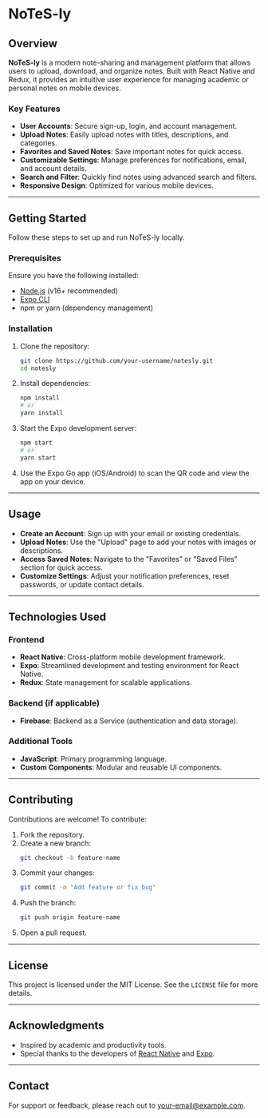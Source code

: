 # NoTeS-ly

## Overview
**NoTeS-ly** is a modern note-sharing and management platform that allows users to upload, download, and organize notes. Built with React Native and Redux, it provides an intuitive user experience for managing academic or personal notes on mobile devices.

### Key Features
- **User Accounts**: Secure sign-up, login, and account management.
- **Upload Notes**: Easily upload notes with titles, descriptions, and categories.
- **Favorites and Saved Notes**: Save important notes for quick access.
- **Customizable Settings**: Manage preferences for notifications, email, and account details.
- **Search and Filter**: Quickly find notes using advanced search and filters.
- **Responsive Design**: Optimized for various mobile devices.

---

## Getting Started

Follow these steps to set up and run NoTeS-ly locally.

### Prerequisites
Ensure you have the following installed:
- [Node.js](https://nodejs.org/) (v16+ recommended)
- [Expo CLI](https://expo.dev/)
- npm or yarn (dependency management)

### Installation

1. Clone the repository:
   ```bash
   git clone https://github.com/your-username/notesly.git
   cd notesly
   ```

2. Install dependencies:
   ```bash
   npm install
   # or
   yarn install
   ```

3. Start the Expo development server:
   ```bash
   npm start
   # or
   yarn start
   ```

4. Use the Expo Go app (iOS/Android) to scan the QR code and view the app on your device.

---

## Usage

- **Create an Account**: Sign up with your email or existing credentials.
- **Upload Notes**: Use the "Upload" page to add your notes with images or descriptions.
- **Access Saved Notes**: Navigate to the "Favorites" or "Saved Files" section for quick access.
- **Customize Settings**: Adjust your notification preferences, reset passwords, or update contact details.

---

## Technologies Used

### Frontend
- **React Native**: Cross-platform mobile development framework.
- **Expo**: Streamlined development and testing environment for React Native.
- **Redux**: State management for scalable applications.

### Backend (if applicable)
- **Firebase**: Backend as a Service (authentication and data storage).

### Additional Tools
- **JavaScript**: Primary programming language.
- **Custom Components**: Modular and reusable UI components.

---

## Contributing

Contributions are welcome! To contribute:

1. Fork the repository.
2. Create a new branch:
   ```bash
   git checkout -b feature-name
   ```
3. Commit your changes:
   ```bash
   git commit -m "Add feature or fix bug"
   ```
4. Push the branch:
   ```bash
   git push origin feature-name
   ```
5. Open a pull request.

---

## License

This project is licensed under the MIT License. See the `LICENSE` file for more details.

---

## Acknowledgments
- Inspired by academic and productivity tools.
- Special thanks to the developers of [React Native](https://reactnative.dev/) and [Expo](https://expo.dev/).

---

## Contact

For support or feedback, please reach out to [your-email@example.com](mailto:iiitiansaurabh@gmail.com).

